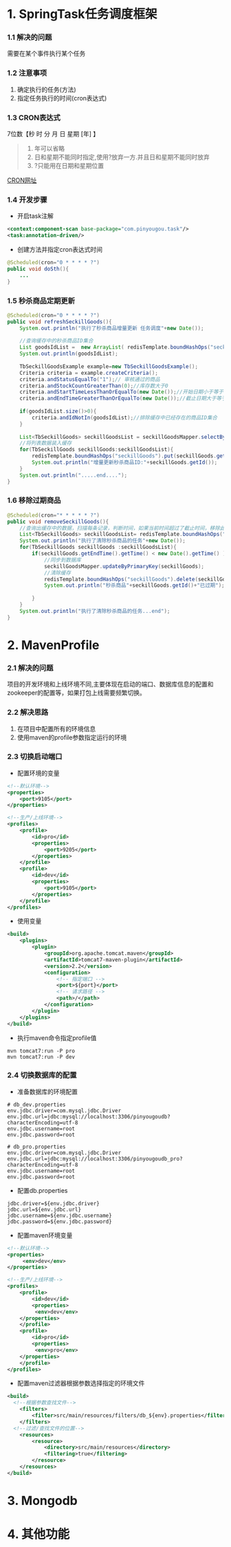 # 1. SpringTask任务调度框架

### 1.1 解决的问题

需要在某个事件执行某个任务

### 1.2 注意事项

1. 确定执行的任务(方法)
2. 指定任务执行的时间(cron表达式)

### 1.3 CRON表达式

7位数【秒 时 分 月  日  星期  [年] 】

> 1. 年可以省略
> 2. 日和星期不能同时指定,使用?放弃一方.并且日和星期不能同时放弃
> 3. ?只能用在日期和星期位置

[CRON网址](http://cron.qqe2.com/)

### 1.4 开发步骤

* 开启task注解

```xml
<context:component-scan base-package="com.pinyougou.task"/>
<task:annotation-driven/>
```

* 创建方法并指定cron表达式时间

```java
@Scheduled(cron="0 * * * * ?")
public void doSth(){
 	... 
}
```

### 1.5 秒杀商品定期更新

```java
@Scheduled(cron="0 * * * * ?")
public void refreshSeckillGoods(){
	System.out.println("执行了秒杀商品增量更新 任务调度"+new Date());
	
	//查询缓存中的秒杀商品ID集合
	List goodsIdList =  new ArrayList( redisTemplate.boundHashOps("seckillGoods").keys());
	System.out.println(goodsIdList);
	
	TbSeckillGoodsExample example=new TbSeckillGoodsExample();
	Criteria criteria = example.createCriteria();
	criteria.andStatusEqualTo("1");// 审核通过的商品
	criteria.andStockCountGreaterThan(0);//库存数大于0
	criteria.andStartTimeLessThanOrEqualTo(new Date());//开始日期小于等于当前日期
	criteria.andEndTimeGreaterThanOrEqualTo(new Date());//截止日期大于等于当前日期
	
	if(goodsIdList.size()>0){
		criteria.andIdNotIn(goodsIdList);//排除缓存中已经存在的商品ID集合
	}
			
	List<TbSeckillGoods> seckillGoodsList = seckillGoodsMapper.selectByExample(example);
	//将列表数据装入缓存 
	for(TbSeckillGoods seckillGoods:seckillGoodsList){
		redisTemplate.boundHashOps("seckillGoods").put(seckillGoods.getId(), seckillGoods);
		System.out.println("增量更新秒杀商品ID:"+seckillGoods.getId());
	}	
	System.out.println(".....end....");
}
```

### 1.6 移除过期商品

```java
@Scheduled(cron="* * * * * ?")
public void removeSeckillGoods(){
	//查询出缓存中的数据，扫描每条记录，判断时间，如果当前时间超过了截止时间，移除此记录
	List<TbSeckillGoods> seckillGoodsList= redisTemplate.boundHashOps("seckillGoods").values();
	System.out.println("执行了清除秒杀商品的任务"+new Date());
	for(TbSeckillGoods seckillGoods :seckillGoodsList){
		if(seckillGoods.getEndTime().getTime() < new Date().getTime() ){
			//同步到数据库
			seckillGoodsMapper.updateByPrimaryKey(seckillGoods);				
			//清除缓存
			redisTemplate.boundHashOps("seckillGoods").delete(seckillGoods.getId());
			System.out.println("秒杀商品"+seckillGoods.getId()+"已过期");
							
		}			
	}		
	System.out.println("执行了清除秒杀商品的任务...end");
}
```

# 2. MavenProfile

### 2.1 解决的问题

项目的开发环境和上线环境不同,主要体现在启动的端口、数据库信息的配置和zookeeper的配置等，如果打包上线需要频繁切换。

### 2.2 解决思路

1. 在项目中配置所有的环境信息
2. 使用maven的profile参数指定运行的环境

### 2.3 切换启动端口

* 配置环境的变量

```xml
<!--默认环境-->
<properties>
    <port>9105</port>
</properties>

<!--生产/上线环境-->
<profiles>
    <profile>
        <id>pro</id>
        <properties>
            <port>9205</port>
        </properties>
    </profile>
    <profile>
        <id>dev</id>
        <properties>
            <port>9105</port>
        </properties>
    </profile>
</profiles>
```

* 使用变量

```xml
<build>
    <plugins>
        <plugin>
            <groupId>org.apache.tomcat.maven</groupId>
            <artifactId>tomcat7-maven-plugin</artifactId>
            <version>2.2</version>
            <configuration>
                <!-- 指定端口 -->
                <port>${port}</port>
                <!-- 请求路径 -->
                <path>/</path>
            </configuration>
        </plugin>
    </plugins>
</build>
```

* 执行maven命令指定profile值

```shell
mvn tomcat7:run -P pro
mvn tomcat7:run -P dev
```

### 2.4 切换数据库的配置

* 准备数据库的环境配置

```shell
# db_dev.properties
env.jdbc.driver=com.mysql.jdbc.Driver
env.jdbc.url=jdbc:mysql://localhost:3306/pinyougoudb?characterEncoding=utf-8
env.jdbc.username=root
env.jdbc.password=root
```

``` shell
# db_pro.properties
env.jdbc.driver=com.mysql.jdbc.Driver
env.jdbc.url=jdbc:mysql://localhost:3306/pinyougoudb_pro?characterEncoding=utf-8
env.jdbc.username=root
env.jdbc.password=root
```

* 配置db.properties

```shell
jdbc.driver=${env.jdbc.driver}
jdbc.url=${env.jdbc.url}
jdbc.username=${env.jdbc.username}
jdbc.password=${env.jdbc.password}
```

* 配置maven环境变量

```xml
<!--默认环境-->
<properties>
	 <env>dev</env>
</properties>

<!--生产/上线环境-->
<profiles>
	<profile>
		<id>dev</id>
		<properties>
	  	 <env>dev</env>
	</properties>
	</profile>
	<profile>
		<id>pro</id>
		<properties>
	  	 <env>pro</env>
	</properties>
	</profile> 
</profiles>
```

* 配置maven过滤器根据参数选择指定的环境文件

```xml
<build>
  <!--根据参数查找文件-->
	<filters>
		<filter>src/main/resources/filters/db_${env}.properties</filter>
	</filters>
  <!--过滤/查找文件的位置-->
	<resources>
		<resource>
			<directory>src/main/resources</directory>
			<filtering>true</filtering>
		</resource>
	</resources>
</build>
```

# 3. Mongodb

# 4. 其他功能

